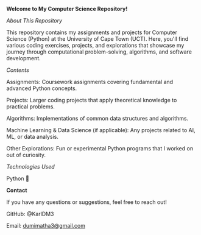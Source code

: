 **Welcome to My Computer Science Repository!**

*About This Repository*

This repository contains my assignments and projects for Computer Science (Python) at the University of Cape Town (UCT). Here, you'll find various coding exercises, projects, and explorations that showcase my journey through computational problem-solving, algorithms, and software development.

*Contents*

Assignments: Coursework assignments covering fundamental and advanced Python concepts.

Projects: Larger coding projects that apply theoretical knowledge to practical problems.

Algorithms: Implementations of common data structures and algorithms.

Machine Learning & Data Science (if applicable): Any projects related to AI, ML, or data analysis.

Other Explorations: Fun or experimental Python programs that I worked on out of curiosity.

*Technologies Used*

Python 🐍


**Contact**

If you have any questions or suggestions, feel free to reach out!

GitHub: @KarlDM3

Email: dumimatha3@gmail.com
